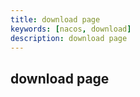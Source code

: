 ```yaml
---
title: download page
keywords: [nacos, download]
description: download page
---
```


## download page